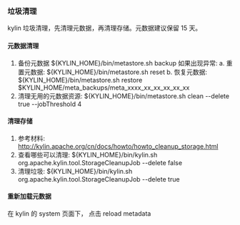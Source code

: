 ### 垃圾清理
kylin 垃圾清理，先清理元数据，再清理存储。元数据建议保留 15 天。

#### 元数据清理
1. 备份元数据
    ${KYLIN_HOME}/bin/metastore.sh backup
   如果出现异常:
       a. 重置元数据: ${KYLIN_HOME}/bin/metastore.sh reset
       b. 恢复元数据: ${KYLIN_HOME}/bin/metastore.sh restore $KYLIN_HOME/meta_backups/meta_xxxx_xx_xx_xx_xx_xx
2. 清理无用的元数据资源:
   ${KYLIN_HOME}/bin/metastore.sh clean --delete true --jobThreshold 4

#### 清理存储
1. 参考材料: http://kylin.apache.org/cn/docs/howto/howto_cleanup_storage.html
2. 查看哪些可以清理:
   ${KYLIN_HOME}/bin/kylin.sh org.apache.kylin.tool.StorageCleanupJob --delete false
3. 清理垃圾:
   ${KYLIN_HOME}/bin/kylin.sh org.apache.kylin.tool.StorageCleanupJob --delete true

#### 重新加载元数据
在 kylin 的 system 页面下， 点击 reload metadata